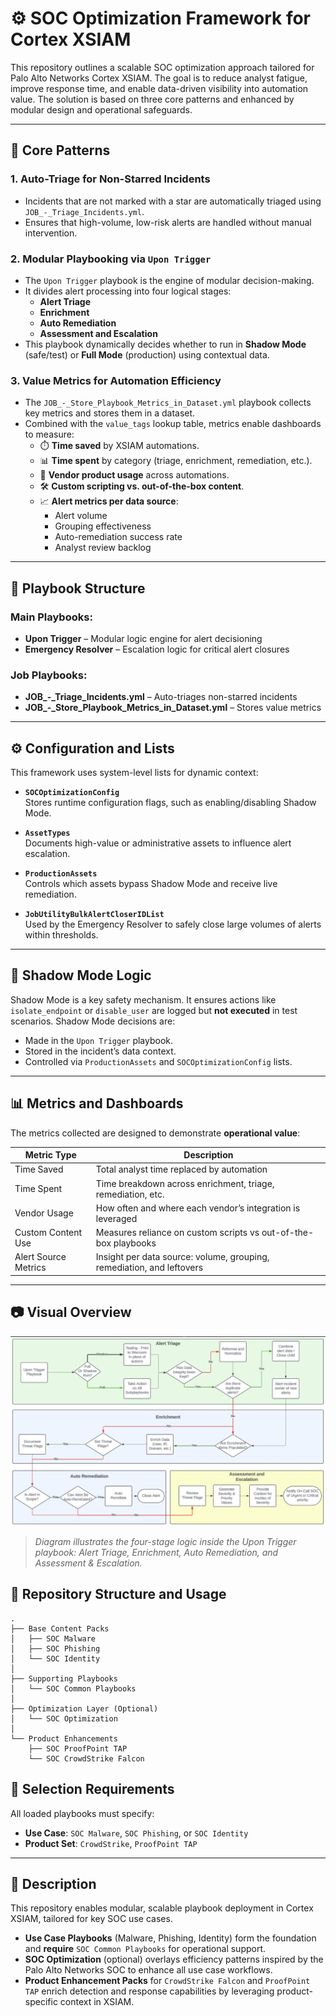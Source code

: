 # ⚙️ SOC Optimization Framework for Cortex XSIAM

This repository outlines a scalable SOC optimization approach tailored for Palo Alto Networks Cortex XSIAM. The goal is to reduce analyst fatigue, improve response time, and enable data-driven visibility into automation value. The solution is based on three core patterns and enhanced by modular design and operational safeguards.

---

## 🔁 Core Patterns

### 1. **Auto-Triage for Non-Starred Incidents**
- Incidents that are not marked with a star are automatically triaged using `JOB_-_Triage_Incidents.yml`.
- Ensures that high-volume, low-risk alerts are handled without manual intervention.

### 2. **Modular Playbooking via `Upon Trigger`**
- The `Upon Trigger` playbook is the engine of modular decision-making.
- It divides alert processing into four logical stages:
  - **Alert Triage**
  - **Enrichment**
  - **Auto Remediation**
  - **Assessment and Escalation**
- This playbook dynamically decides whether to run in **Shadow Mode** (safe/test) or **Full Mode** (production) using contextual data.

### 3. **Value Metrics for Automation Efficiency**
- The `JOB_-_Store_Playbook_Metrics_in_Dataset.yml` playbook collects key metrics and stores them in a dataset.
- Combined with the `value_tags` lookup table, metrics enable dashboards to measure:
  - ⏱️ **Time saved** by XSIAM automations.
  - 📊 **Time spent** by category (triage, enrichment, remediation, etc.).
  - 🔌 **Vendor product usage** across automations.
  - 🛠️ **Custom scripting vs. out-of-the-box content**.
  - 📈 **Alert metrics per data source**:
    - Alert volume
    - Grouping effectiveness
    - Auto-remediation success rate
    - Analyst review backlog

---

## 🧩 Playbook Structure

### Main Playbooks:
- **Upon Trigger** – Modular logic engine for alert decisioning
- **Emergency Resolver** – Escalation logic for critical alert closures

### Job Playbooks:
- **JOB_-_Triage_Incidents.yml** – Auto-triages non-starred incidents
- **JOB_-_Store_Playbook_Metrics_in_Dataset.yml** – Stores value metrics

---

## ⚙️ Configuration and Lists

This framework uses system-level lists for dynamic context:

- **`SOCOptimizationConfig`**  
  Stores runtime configuration flags, such as enabling/disabling Shadow Mode.

- **`AssetTypes`**  
  Documents high-value or administrative assets to influence alert escalation.

- **`ProductionAssets`**  
  Controls which assets bypass Shadow Mode and receive live remediation.

- **`JobUtilityBulkAlertCloserIDList`**  
  Used by the Emergency Resolver to safely close large volumes of alerts within thresholds.

---

## 🧪 Shadow Mode Logic

Shadow Mode is a key safety mechanism. It ensures actions like `isolate_endpoint` or `disable_user` are logged but **not executed** in test scenarios. Shadow Mode decisions are:
- Made in the `Upon Trigger` playbook.
- Stored in the incident’s data context.
- Controlled via `ProductionAssets` and `SOCOptimizationConfig` lists.

---

## 📊 Metrics and Dashboards

The metrics collected are designed to demonstrate **operational value**:

| Metric Type         | Description                                                                 |
|---------------------|-----------------------------------------------------------------------------|
| Time Saved          | Total analyst time replaced by automation                                   |
| Time Spent          | Time breakdown across enrichment, triage, remediation, etc.                 |
| Vendor Usage        | How often and where each vendor’s integration is leveraged                  |
| Custom Content Use  | Measures reliance on custom scripts vs out-of-the-box playbooks             |
| Alert Source Metrics| Insight per data source: volume, grouping, remediation, and leftovers       |

---

## 📷 Visual Overview

![SOC Automation Foundation - Upon Trigger](./images/UponTrigger.jpg)

> *Diagram illustrates the four-stage logic inside the Upon Trigger playbook: Alert Triage, Enrichment, Auto Remediation, and Assessment & Escalation.*

## 🔧 Repository Structure and Usage

```
.
├── Base Content Packs
│   ├── SOC Malware
│   ├── SOC Phishing
│   └── SOC Identity
│
├── Supporting Playbooks
│   └── SOC Common Playbooks
│
├── Optimization Layer (Optional)
│   └── SOC Optimization
│
└── Product Enhancements
    ├── SOC ProofPoint TAP
    └── SOC CrowdStrike Falcon
```

## 🧭 Selection Requirements

All loaded playbooks must specify:
- **Use Case**: `SOC Malware`, `SOC Phishing`, or `SOC Identity`
- **Product Set**: `CrowdStrike`, `ProofPoint TAP`

---

## 📘 Description

This repository enables modular, scalable playbook deployment in Cortex XSIAM, tailored for key SOC use cases.  

- **Use Case Playbooks** (Malware, Phishing, Identity) form the foundation and **require** `SOC Common Playbooks` for operational support.  
- **SOC Optimization** (optional) overlays efficiency patterns inspired by the Palo Alto Networks SOC to enhance all use case workflows.  
- **Product Enhancement Packs** for `CrowdStrike Falcon` and `ProofPoint TAP` enrich detection and response capabilities by leveraging product-specific context in XSIAM.

